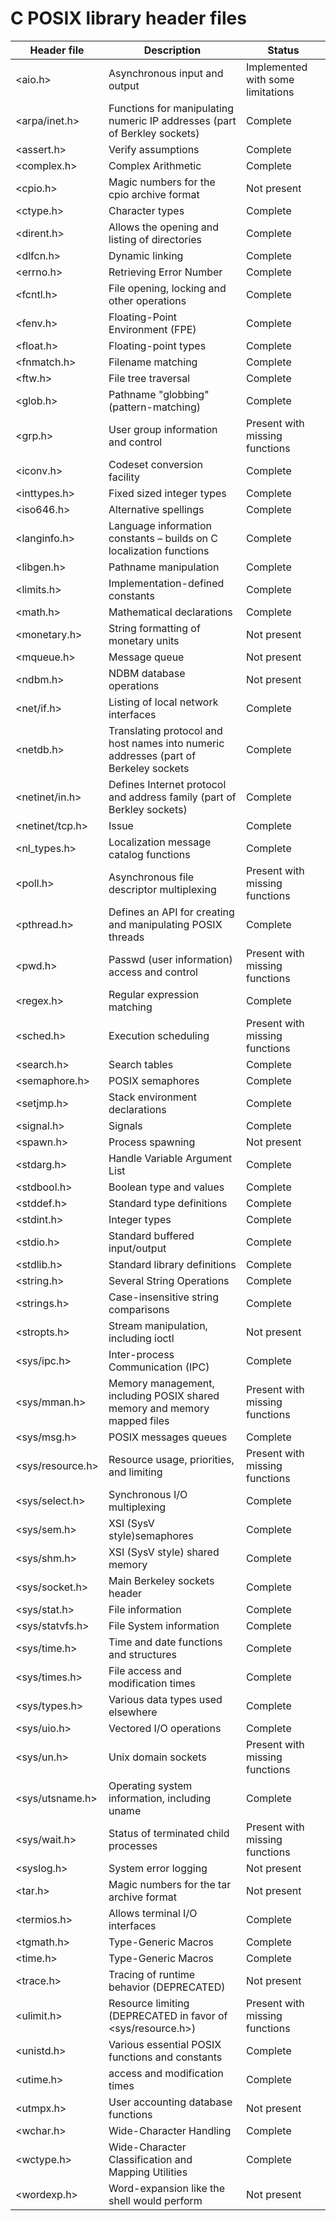 # C POSIX library header files

| Header file              | Description                                                                           | Status                            |  
|--------------------------|---------------------------------------------------------------------------------------|-----------------------------------|
| <aio.h>                  | Asynchronous input and output                                                         | Implemented with some limitations |  
| <arpa/inet.h>            | Functions for manipulating numeric IP addresses (part of Berkley sockets)             | Complete                          |                                                    
| <assert.h>               | Verify assumptions                                                                    | Complete                          |                                                   
| <complex.h>              | Complex Arithmetic                                                                    | Complete                          |
| <cpio.h>                 | Magic numbers for the cpio archive format                                             | Not present                       |
| <ctype.h>                | Character types                                                                       | Complete                          |                                                    |
| <dirent.h>               | Allows the opening and listing of directories                                         | Complete                          |                                                   
| <dlfcn.h>                | Dynamic linking                                                                       | Complete                          |                                                  
| <errno.h>                | Retrieving Error Number                                                               | Complete                          |                                                 
| <fcntl.h>                | File opening, locking and other operations                                            | Complete                          |                                                
| <fenv.h>                 | Floating-Point Environment (FPE)                                                      | Complete                          |                                               
| <float.h>                | Floating-point types                                                                  | Complete                          |                                             
| <fnmatch.h>              | Filename matching                                                                     | Complete                          |                                             
| <ftw.h>                  | File tree traversal                                                                   | Complete                          |                                            
| <glob.h>                 | Pathname "globbing" (pattern-matching)                                                | Complete                          |
| <grp.h>                  | User group information and control                                                    | Present with missing functions    |                                                    
| <iconv.h>                | Codeset conversion facility                                                           | Complete                          |                                                   
| <inttypes.h>             | Fixed sized integer types                                                             | Complete                          |                                                  
| <iso646.h>               | Alternative spellings                                                                 | Complete                          |                                                 
| <langinfo.h>             | Language information constants – builds on C localization functions                   | Complete                          |                                                
| <libgen.h>               | Pathname manipulation                                                                 | Complete                          |                                               
| <limits.h>               | Implementation-defined constants                                                      | Complete                          |                                             
| <math.h>                 | Mathematical declarations                                                             | Complete                          |                                             
| <monetary.h>             | String formatting of monetary units                                                   | Not present                       |                                            
| <mqueue.h>               | Message queue                                                                         | Not present                       |                                           
| <ndbm.h>                 | NDBM database operations                                                              | Not present                       |                                          
| <net/if.h>               | Listing of local network interfaces                                                   | Complete                          |                                         
| <netdb.h>                | Translating protocol and host names into numeric addresses (part of Berkeley sockets  | Complete                          |                                        
| <netinet/in.h>           | Defines Internet protocol and address family (part of Berkley sockets)                | Complete                          |                                       
| <netinet/tcp.h>          | Issue                                                                                 | Complete                          |
| <nl_types.h>             | Localization message catalog functions                                                | Complete                          |                                                    
| <poll.h>                 | Asynchronous file descriptor multiplexing                                             | Present with missing functions    |
| <pthread.h>              | Defines an API for creating and manipulating POSIX threads                            | Complete                          |                                                    
| <pwd.h>                  | Passwd (user information) access and control                                          | Present with missing functions    |                                                    
| <regex.h>                | Regular expression matching                                                           | Complete                          |                                                    
| <sched.h>                | Execution scheduling                                                                  | Present with missing functions    |                                                    
| <search.h>               | Search tables                                                                         | Complete                          |                                                    
| <semaphore.h>            | POSIX semaphores                                                                      | Complete                          |
| <setjmp.h>               | Stack environment declarations                                                        | Complete                          |                                                   
| <signal.h>               | Signals                                                                               | Complete                          |
| <spawn.h>                | Process spawning                                                                      | Not present                       |
| <stdarg.h>               | Handle Variable Argument List                                                         | Complete                          |                                                    
| <stdbool.h>              | Boolean type and values                                                               | Complete                          |
| <stddef.h>               | Standard type definitions                                                             | Complete                          |                                                     
| <stdint.h>               | Integer types                                                                         | Complete                          |                                                     
| <stdio.h>                | Standard buffered input/output                                                        | Complete                          |  
| <stdlib.h>               | Standard library definitions                                                          | Complete                          |  
| <string.h>               | Several String Operations                                                             | Complete                          |  
| <strings.h>              | Case-insensitive string comparisons                                                   | Complete                          |  
| <stropts.h>              | Stream manipulation, including ioctl                                                  | Not present                       |  
| <sys/ipc.h>              | Inter-process Communication (IPC)                                                     | Complete                          |  
| <sys/mman.h>             | Memory management, including POSIX shared memory  and memory mapped files             | Present with missing functions    |  
| <sys/msg.h>              | POSIX messages queues                                                                 | Complete                          |  
| <sys/resource.h>         | Resource usage, priorities, and limiting                                              | Present with missing functions    |  
| <sys/select.h>           | Synchronous I/O multiplexing                                                          | Complete                          |  
| <sys/sem.h>              | XSI (SysV style)semaphores                                                            | Complete                          |  
| <sys/shm.h>              | XSI (SysV style) shared memory                                                        | Complete                          |  
| <sys/socket.h>           | Main Berkeley sockets header                                                          | Complete                          |  
| <sys/stat.h>             | File information                                                                      | Complete                          |  
| <sys/statvfs.h>          | File System information                                                               | Complete                          |  
| <sys/time.h>             | Time and date functions and structures                                                | Complete                          |  
| <sys/times.h>            | File access and modification times                                                    | Complete                          |  
| <sys/types.h>            | Various data types used elsewhere                                                     | Complete                          |  
| <sys/uio.h>              | Vectored I/O operations                                                               | Complete                          |  
| <sys/un.h>               | Unix domain sockets                                                                   | Present with missing functions    |  
| <sys/utsname.h>          | Operating system information, including uname                                         | Complete                          |  
| <sys/wait.h>             | Status of terminated child processes                                                  | Present with missing functions    |  
| <syslog.h>               | System error logging                                                                  | Not present                       |  
| <tar.h>                  | Magic numbers for the tar archive format                                              | Not present                       | 
| <termios.h>              | Allows terminal I/O interfaces                                                        | Complete                          |  
| <tgmath.h>               | Type-Generic Macros                                                                   | Complete                          |  
| <time.h>                 | Type-Generic Macros                                                                   | Complete                          |  
| <trace.h>                | Tracing of runtime behavior (DEPRECATED)                                              | Not present                       |  
| <ulimit.h>               | Resource limiting (DEPRECATED in favor of <sys/resource.h>)                           | Present with missing functions    |  
| <unistd.h>               | Various essential POSIX functions and constants                                       | Complete                          |  
| <utime.h>                | access and modification times                                                         | Complete                          |  
| <utmpx.h>                | User accounting database functions                                                    | Not present                       |  
| <wchar.h>                | Wide-Character Handling                                                               | Complete                          |  
| <wctype.h>               | Wide-Character Classification and Mapping Utilities                                   | Complete                          |  
| <wordexp.h>              | Word-expansion like the shell would perform                                           | Not present                       |  
